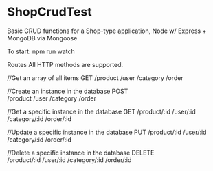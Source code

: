 # ShopCrudTest
Basic CRUD functions for a Shop-type application, Node w/ Express + MongoDB via Mongoose

To start:
npm run watch

Routes
All HTTP methods are supported.

//Get an array of all items
GET
  /product 
  /user 
  /category 
  /order
  
//Create an instance in the database
POST	
  /product 
  /user 
  /category 
  /order
  
//Get a specific instance in the database
GET 
  /product/:id 
  /user/:id 
  /category/:id 
  /order/:id

//Update a specific instance in the database
PUT	
  /product/:id 
  /user/:id 
  /category/:id 
  /order/:id

//Delete a specific instance in the database
DELETE	
  /product/:id 
  /user/:id 
  /category/:id 
  /order/:id
